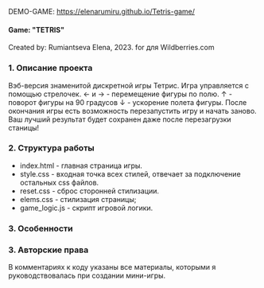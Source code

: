 DEMO-GAME: https://elenarumiru.github.io/Tetris-game/

#### Game: "TETRIS"
Created by: Rumiantseva Elena, 2023.
for для Wildberries.com

### 1. Описание проекта
Вэб-версия знаменитой дискретной игры Тетрис.
Игра управляется  с помощью стрелочек.
← и → - перемещение фигуры по полю.
↑ - поворот фигуры на 90 градусов
↓ - ускорение полета фигуры.
После окончания игры есть возможность перезапустить игру и начать заново.
Ваш лучший результат будет сохранен даже после перезагрузки станицы!

### 2. Структура работы
- index.html - главная страница игры.
- style.css - входная точка всех стилей, отвечает за подключение остальных css файлов.
- reset.css - сброс сторонней стилизации.
- elems.css - стилизация страницы;
- game_logic.js - скрипт игровой логики.

### 3. Особенности

### 3. Авторские права
В комментариях к коду указаны все материалы, которыми я руководствовалась при создании мини-игры.
